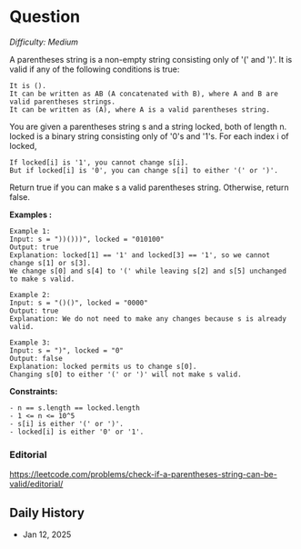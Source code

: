 # Question 

_Difficulty: Medium_

A parentheses string is a non-empty string consisting only of '(' and ')'. It is valid if any of the following conditions is true:

    It is ().
    It can be written as AB (A concatenated with B), where A and B are valid parentheses strings.
    It can be written as (A), where A is a valid parentheses string.

You are given a parentheses string s and a string locked, both of length n. locked is a binary string consisting only of '0's and '1's. For each index i of locked,

    If locked[i] is '1', you cannot change s[i].
    But if locked[i] is '0', you can change s[i] to either '(' or ')'.

Return true if you can make s a valid parentheses string. Otherwise, return false.

**Examples :**
```
Example 1:
Input: s = "))()))", locked = "010100"
Output: true
Explanation: locked[1] == '1' and locked[3] == '1', so we cannot change s[1] or s[3].
We change s[0] and s[4] to '(' while leaving s[2] and s[5] unchanged to make s valid.

Example 2:
Input: s = "()()", locked = "0000"
Output: true
Explanation: We do not need to make any changes because s is already valid.

Example 3:
Input: s = ")", locked = "0"
Output: false
Explanation: locked permits us to change s[0]. 
Changing s[0] to either '(' or ')' will not make s valid.
```

**Constraints:**
```
- n == s.length == locked.length
- 1 <= n <= 10^5
- s[i] is either '(' or ')'.
- locked[i] is either '0' or '1'.
```

### Editorial
https://leetcode.com/problems/check-if-a-parentheses-string-can-be-valid/editorial/

## Daily History
- Jan 12, 2025
